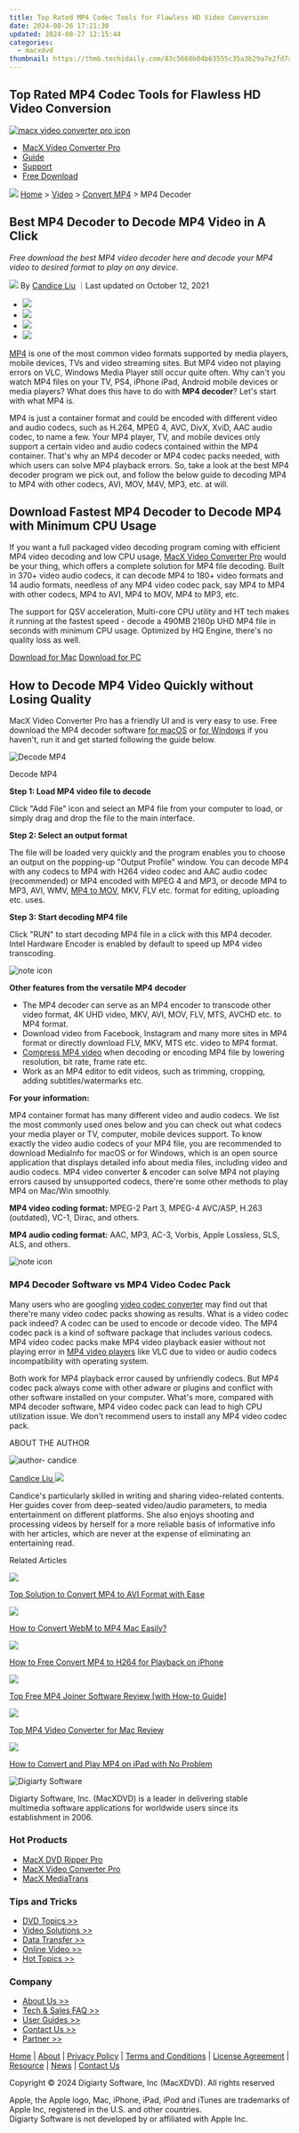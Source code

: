 ```yaml
---
title: Top Rated MP4 Codec Tools for Flawless HD Video Conversion
date: 2024-08-26 17:21:30
updated: 2024-08-27 12:15:44
categories:
  - macxdvd
thumbnail: https://thmb.techidaily.com/83c5660b04b63555c35a3b29a7e2fd7ac8060798e2fb3cf7dc99c41ddcfc3162.jpg
---
```


## Top Rated MP4 Codec Tools for Flawless HD Video Conversion

[![macx video converter pro icon](https://www.macxdvd.com/mac-video-converter-pro/../image-style/new-seo/icon11.png)](https://tools.techidaily.com/macxdvd/products/)

* [MacX Video Converter Pro](https://tools.techidaily.com/macxdvd/products/)
* [Guide](https://tools.techidaily.com/macxdvd/products/)
* [Support](https://tools.techidaily.com/macxdvd/products/)
* [Free Download](https://tools.techidaily.com/macxdvd/products/)



![](https://www.macxdvd.com/mac-video-converter-pro/../image-style/new-seo/icon7.png) [Home](https://tools.techidaily.com/macxdvd/products/) \> [Video](https://tools.techidaily.com/macxdvd/products/) \> [Convert MP4](https://tools.techidaily.com/macxdvd/products/) \> MP4 Decoder

## Best MP4 Decoder to Decode MP4 Video in A Click



_Free download the best MP4 video decoder here and decode your MP4 video to desired format to play on any device._

![](https://www.macxdvd.com/mac-video-converter-pro/../image-style/new-seo/icon6.png) By [Candice Liu](https://tools.techidaily.com/macxdvd/products/) ｜Last updated on October 12, 2021

* [![](https://www.macxdvd.com/mac-video-converter-pro/../image-style/new-seo/share-fa.jpg)](https://www.facebook.com/sharer/sharer.php?u=https://www.macxdvd.com/mac-video-converter-pro/best-mp4-decoder.htm)
* [![](https://www.macxdvd.com/mac-video-converter-pro/../image-style/new-seo/share-tw.jpg)](https://twitter.com/intent/tweet?url=https://www.macxdvd.com/mac-video-converter-pro/best-mp4-decoder.htm)
* [![](https://www.macxdvd.com/mac-video-converter-pro/../image-style/new-seo/share-email.jpg)](https://www.macxdvd.com/mac-video-converter-pro/mailto:info@example.com?&subject=&body=https://www.macxdvd.com/mac-video-converter-pro/best-mp4-decoder.htm)
* [![](https://www.macxdvd.com/mac-video-converter-pro/../image-style/new-seo/share-in.jpg)](https://www.linkedin.com/shareArticle?mini=true&url=https://www.macxdvd.com/mac-video-converter-pro/best-mp4-decoder.htm&title=&summary=https://www.macxdvd.com/mac-video-converter-pro/best-mp4-decoder.htm&source=)

[MP4](https://tools.techidaily.com/macxdvd/products/) is one of the most common video formats supported by media players, mobile devices, TVs and video streaming sites. But MP4 video not playing errors on VLC, Windows Media Player still occur quite often. Why can't you watch MP4 files on your TV, PS4, iPhone iPad, Android mobile devices or media players? What does this have to do with **MP4 decoder**? Let's start with what MP4 is.

MP4 is just a container format and could be encoded with different video and audio codecs, such as H.264, MPEG 4, AVC, DivX, XviD, AAC audio codec, to name a few. Your MP4 player, TV, and mobile devices only support a certain video and audio codecs contained within the MP4 container. That's why an MP4 decoder or MP4 codec packs needed, with which users can solve MP4 playback errors. So, take a look at the best MP4 decoder program we pick out, and follow the below guide to decoding MP4 to MP4 with other codecs, AVI, MOV, M4V, MP3, etc. at will.

## Download Fastest MP4 Decoder to Decode MP4 with Minimum CPU Usage

If you want a full packaged video decoding program coming with efficient MP4 video decoding and low CPU usage, [MacX Video Converter Pro](https://tools.techidaily.com/macxdvd/products/) would be your thing, which offers a complete solution for MP4 file decoding. Built in 370+ video audio codecs, it can decode MP4 to 180+ video formats and 14 audio formats, needless of any MP4 video codec pack, say MP4 to MP4 with other codecs, MP4 to AVI, MP4 to MOV, MP4 to MP3, etc.

The support for QSV acceleration, Multi-core CPU utility and HT tech makes it running at the fastest speed - decode a 490MB 2160p UHD MP4 file in seconds with minimum CPU usage. Optimized by HQ Engine, there's no quality loss as well.

[Download for Mac](https://tools.techidaily.com/macxdvd/products/) [Download for PC](https://tools.techidaily.com/macxdvd/products/) 

## How to Decode MP4 Video Quickly without Losing Quality

MacX Video Converter Pro has a friendly UI and is very easy to use. Free download the MP4 decoder software [for macOS](https://tools.techidaily.com/macxdvd/products/) or [for Windows](https://tools.techidaily.com/macxdvd/products/) if you haven't, run it and get started following the guide below. 

![Decode MP4](https://www.macxdvd.com/mac-video-converter-pro/../mac-dvd-video-converter-how-to/article-image/mp4player7.png) 

Decode MP4

**Step 1: Load MP4 video file to decode**

Click "Add File" icon and select an MP4 file from your computer to load, or simply drag and drop the file to the main interface. 

**Step 2: Select an output format**

The file will be loaded very quickly and the program enables you to choose an output on the popping-up "Output Profile" window. You can decode MP4 with any codecs to MP4 with H264 video codec and AAC audio codec (recommended) or MP4 encoded with MPEG 4 and MP3, or decode MP4 to MP3, AVI, WMV, [MP4 to MOV](https://tools.techidaily.com/macxdvd/products/), MKV, FLV etc. format for editing, uploading etc. uses. 

**Step 3: Start decoding MP4 file**

Click "RUN" to start decoding MP4 file in a click with this MP4 decoder. Intel Hardware Encoder is enabled by default to speed up MP4 video transcoding. 

![note icon](https://www.macxdvd.com/mac-video-converter-pro/../image-style/new-seo/icon0.png)

**Other features from the versatile MP4 decoder** 

* The MP4 decoder can serve as an MP4 encoder to transcode other video format, 4K UHD video, MKV, AVI, MOV, FLV, MTS, AVCHD etc. to MP4 format.
* Download video from Facebook, Instagram and many more sites in MP4 format or directly download FLV, MKV, MTS etc. video to MP4 format.
* [Compress MP4 video](https://tools.techidaily.com/macxdvd/products/) when decoding or encoding MP4 file by lowering resolution, bit rate, frame rate etc.
* Work as an MP4 editor to edit videos, such as trimming, cropping, adding subtitles/watermarks etc.

**For your information:**

MP4 container format has many different video and audio codecs. We list the most commonly used ones below and you can check out what codecs your media player or TV, computer, mobile devices support. To know exactly the video audio codecs of your MP4 file, you are recommended to download MediaInfo for macOS or for Windows, which is an open source application that displays detailed info about media files, including video and audio codecs. MP4 video converter & encoder can solve MP4 not playing errors caused by unsupported codecs, there're some other methods to play MP4 on Mac/Win smoothly. 

**MP4 video coding format:** MPEG-2 Part 3, MPEG-4 AVC/ASP, H.263 (outdated), VC-1, Dirac, and others.

**MP4 audio coding format:** AAC, MP3, AC-3, Vorbis, Apple Lossless, SLS, ALS, and others.

![note icon](https://www.macxdvd.com/mac-video-converter-pro/../image-style/new-seo/icon0.png)

### MP4 Decoder Software vs MP4 Video Codec Pack

Many users who are googling [video codec converter](https://tools.techidaily.com/macxdvd/products/) may find out that there're many video codec packs showing as results. What is a video codec pack indeed? A codec can be used to encode or decode video. The MP4 codec pack is a kind of software package that includes various codecs. MP4 video codec packs make MP4 video playback easier without not playing error in [MP4 video players](https://tools.techidaily.com/macxdvd/products/) like VLC due to video or audio codecs incompatibility with operating system. 

Both work for MP4 playback error caused by unfriendly codecs. But MP4 codec pack always come with other adware or plugins and conflict with other software installed on your computer. What's more, compared with MP4 decoder software, MP4 video codec pack can lead to high CPU utilization issue. We don't recommend users to install any MP4 video codec pack. 

ABOUT THE AUTHOR

![author- candice](https://www.macxdvd.com/mac-video-converter-pro/../image-style/new-seo/candice.png) 

[Candice Liu ![](https://www.macxdvd.com/mac-video-converter-pro/../image-style/new-seo/share-in1.jpg)](https://www.linkedin.com/in/candice-liu-444483a3/) 

Candice's particularly skilled in writing and sharing video-related contents. Her guides cover from deep-seated video/audio parameters, to media entertainment on different platforms. She also enjoys shooting and processing videos by herself for a more reliable basis of informative info with her articles, which are never at the expense of eliminating an entertaining read.



Related Articles

![](https://www.macxdvd.com/mac-video-converter-pro/../image-style/new-seo/pic7.jpg)

[Top Solution to Convert MP4 to AVI Format with Ease](https://tools.techidaily.com/macxdvd/products/) 

![](https://www.macxdvd.com/mac-video-converter-pro/../image-style/new-seo/pic6.jpg)

[How to Convert WebM to MP4 Mac Easily?](https://tools.techidaily.com/macxdvd/products/) 

![](https://www.macxdvd.com/mac-video-converter-pro/../image-style/new-seo/pic5.jpg)

[How to Free Convert MP4 to H264 for Playback on iPhone](https://tools.techidaily.com/macxdvd/products/) 

![](https://www.macxdvd.com/mac-video-converter-pro/../image-style/new-seo/pic4.jpg)

[Top Free MP4 Joiner Software Review \[with How-to Guide\]](https://tools.techidaily.com/macxdvd/products/) 

![](https://www.macxdvd.com/mac-video-converter-pro/../image-style/new-seo/pic3.jpg)

[Top MP4 Video Converter for Mac Review](https://tools.techidaily.com/macxdvd/products/) 

![](https://www.macxdvd.com/mac-video-converter-pro/../image-style/new-seo/pic2.jpg)

[How to Convert and Play MP4 on iPad with No Problem](https://tools.techidaily.com/macxdvd/products/) 



![Digiarty Software](https://www.macxdvd.com/mac-video-converter-pro/../icon/logo.png) 

Digiarty Software, Inc. (MacXDVD) is a leader in delivering stable multimedia software applications for worldwide users since its establishment in 2006.

### Hot Products

* [MacX DVD Ripper Pro](https://tools.techidaily.com/macxdvd/products/)
* [MacX Video Converter Pro](https://tools.techidaily.com/macxdvd/products/)
* [MacX MediaTrans](https://tools.techidaily.com/macxdvd/products/)

### Tips and Tricks

* [DVD Topics >>](https://tools.techidaily.com/macxdvd/products/)
* [Video Solutions >>](https://tools.techidaily.com/macxdvd/products/)
* [Data Transfer >>](https://tools.techidaily.com/macxdvd/products/)
* [Online Video >>](https://tools.techidaily.com/macxdvd/products/)
* [Hot Topics >>](https://tools.techidaily.com/macxdvd/products/)

### Company

* [About Us >>](https://tools.techidaily.com/macxdvd/products/)
* [Tech & Sales FAQ >>](https://tools.techidaily.com/macxdvd/products/)
* [User Guides >>](https://tools.techidaily.com/macxdvd/products/)
* [Contact Us >>](https://tools.techidaily.com/macxdvd/products/)
* [Partner >>](https://tools.techidaily.com/macxdvd/products/)



[Home](https://tools.techidaily.com/macxdvd/products/) | [About](https://tools.techidaily.com/macxdvd/products/) | [Privacy Policy](https://tools.techidaily.com/macxdvd/products/) | [Terms and Conditions](https://tools.techidaily.com/macxdvd/products/) | [License Agreement](https://tools.techidaily.com/macxdvd/products/) | [Resource](https://tools.techidaily.com/macxdvd/products/) | [News](https://tools.techidaily.com/macxdvd/products/) | [Contact Us](https://tools.techidaily.com/macxdvd/products/)

Copyright © 2024 Digiarty Software, Inc (MacXDVD). All rights reserved

Apple, the Apple logo, Mac, iPhone, iPad, iPod and iTunes are trademarks of Apple Inc, registered in the U.S. and other countries.  
Digiarty Software is not developed by or affiliated with Apple Inc.

<ins class="adsbygoogle"
     style="display:block"
     data-ad-format="autorelaxed"
     data-ad-client="ca-pub-7571918770474297"
     data-ad-slot="1223367746"></ins>



<ins class="adsbygoogle"
     style="display:block"
     data-ad-client="ca-pub-7571918770474297"
     data-ad-slot="8358498916"
     data-ad-format="auto"
     data-full-width-responsive="true"></ins>
